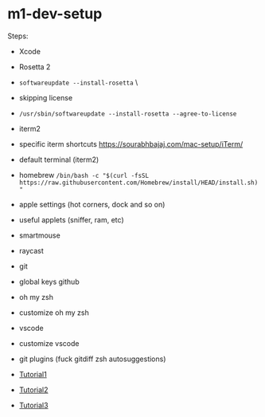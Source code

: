# m1-dev-setup
Steps:
- Xcode
- Rosetta 2
- `softwareupdate --install-rosetta` \
- skipping license 
- `/usr/sbin/softwareupdate --install-rosetta --agree-to-license`
- iterm2
- specific iterm shortcuts https://sourabhbajaj.com/mac-setup/iTerm/
- default terminal (iterm2)
- homebrew `/bin/bash -c "$(curl -fsSL https://raw.githubusercontent.com/Homebrew/install/HEAD/install.sh)"`
- apple settings (hot corners, dock and so on)
- useful applets (sniffer, ram, etc)
- smartmouse
- raycast
- git
- global keys github
- oh my zsh
- customize oh my zsh
- vscode
- customize vscode
- git plugins (fuck gitdiff zsh autosuggestions)


- [Tutorial1](https://amanhimself.dev/blog/setup-macbook-m1/)
- [Tutorial2](https://betterprogramming.pub/setting-up-a-macbook-m1-development-machine-cda22a92fa22)
- [Tutorial3](https://alexkates.dev/macbook-pro-m1-developer-setup-2022)
